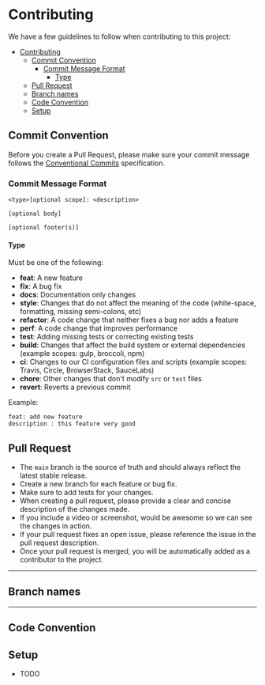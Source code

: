 # Contributing

We have a few guidelines to follow when contributing to this project:

- [Contributing](#contributing)
  - [Commit Convention](#commit-convention)
    - [Commit Message Format](#commit-message-format)
      - [Type](#type)
  - [Pull Request](#pull-request)
  - [Branch names](#branch-names)
  - [Code Convention](#code-convention)
  - [Setup](#setup)

## Commit Convention

Before you create a Pull Request, please make sure your commit message follows the [Conventional Commits](https://www.conventionalcommits.org/en/v1.0.0/) specification.

### Commit Message Format

```
<type>[optional scope]: <description>

[optional body]

[optional footer(s)]
```

#### Type

Must be one of the following:

-   **feat**: A new feature
-   **fix**: A bug fix
-   **docs**: Documentation only changes
-   **style**: Changes that do not affect the meaning of the code (white-space, formatting, missing semi-colons, etc)
-   **refactor**: A code change that neither fixes a bug nor adds a feature
-   **perf**: A code change that improves performance
-   **test**: Adding missing tests or correcting existing tests
-   **build**: Changes that affect the build system or external dependencies (example scopes: gulp, broccoli, npm)
-   **ci**: Changes to our CI configuration files and scripts (example scopes: Travis, Circle, BrowserStack, SauceLabs)
-   **chore**: Other changes that don't modify `src` or `test` files
-   **revert**: Reverts a previous commit

Example:

```
feat: add new feature
description : this feature very good

```

## Pull Request

-   The `main` branch is the source of truth and should always reflect the latest stable release.
-   Create a new branch for each feature or bug fix.
-   Make sure to add tests for your changes.
-   When creating a pull request, please provide a clear and concise description of the changes made.
-   If you include a video or screenshot, would be awesome so we can see the changes in action.
-   If your pull request fixes an open issue, please reference the issue in the pull request description.
-   Once your pull request is merged, you will be automatically added as a contributor to the project.


-------
## Branch names


-------
## Code Convention


## Setup

-   TODO